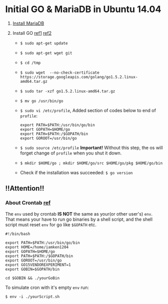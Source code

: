 # Initial GO & MariaDB in Ubuntu 14.04

1. [Install MariaDB](http://www.liquidweb.com/kb/how-to-install-mariadb-5-5-on-ubuntu-14-04-lts/)
   
2. Install GO [ref1](https://gist.github.com/jniltinho/8758e15a9ef80a189fce) [ref2](http://munchpress.com/install-golang-1-5-on-ubuntu/)
   
   * `$ sudo apt-get update`
     
   * `$ sudo apt-get wget git`
     
   * `$ cd /tmp`
     
   * `$ sudo wget  --no-check-certificate https://storage.googleapis.com/golang/go1.5.2.linux-amd64.tar.gz`
     
   * `$ sudo tar -xzf go1.5.2.linux-amd64.tar.gz`
     
   * `$ mv go /usr/bin/go`
     
   * `$ sudo vi /etc/profile`, Added section of codes below to end of `profile`:
     
     ``` shell
     export PATH=$PATH:/usr/bin/go/bin
     export GOPATH=$HOME/go
     export PATH=$PATH:/$GOPATH/bin
     export GOROOT=/usr/bin/go
     ```
     
   * `$ sudo source /etc/profile` __Important!__ Without this step, the os will forget change of `profile` when you shut it down.
     
   * `$ mkdir $HOME/go ; mkdir $HOME/go/src $HOME/go/pkg $HOME/go/bin`
     
   * Check if the installation was succeeded: `$ go version`

## !!Attention!!

### About Crontab [ref](http://stackoverflow.com/questions/33934764/crontab-wont-run-program)
The `env` used by crontab __IS NOT__ the same as your(or other user's) `env`.   
That means your have to run go binaries by a shell script, and the shell script must reset `env` for go like `$GOPATH` etc.
```shell
#!/bin/bash

export PATH=$PATH:/usr/bin/go/bin
export HOME=/home/iamken1204
export GOPATH=$HOME/go
export PATH=$PATH:/$GOPATH/bin
export GOROOT=/usr/bin/go
export GO15VENDOREXPERIMENT=1
export GOBIN=$GOPATH/bin

cd $GOBIN && ./yourGoBin
```
To simulate cron with it's empty `env` run:
```
$ env -i ./yourScript.sh
```
